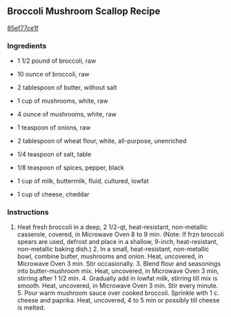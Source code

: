## Broccoli Mushroom Scallop Recipe

[85ef77ce1f](http://cookeatshare.com/recipes/broccoli-mushroom-scallop-92835)

### Ingredients

 - 1 1/2 pound of broccoli, raw

 - 10 ounce of broccoli, raw

 - 2 tablespoon of butter, without salt

 - 1 cup of mushrooms, white, raw

 - 4 ounce of mushrooms, white, raw

 - 1 teaspoon of onions, raw

 - 2 tablespoon of wheat flour, white, all-purpose, unenriched

 - 1/4 teaspoon of salt, table

 - 1/8 teaspoon of spices, pepper, black

 - 1 cup of milk, buttermilk, fluid, cultured, lowfat

 - 1 cup of cheese, cheddar

### Instructions

1. Heat fresh broccoli in a deep, 2 1/2-qt, heat-resistant, non-metallic casserole, covered, in Microwave Oven 8 to 9 min. (Note: If frzn broccoli spears are used, defrost and place in a shallow, 9-inch, heat-resistant, non-metallic baking dish.) 2. In a small, heat-resistant, non-metallic bowl, combine butter, mushrooms and onion. Heat, uncovered, in Microwave Oven 3 min. Stir occasionally. 3. Blend flour and seasonings into butter-mushroom mix. Heat, uncovered, in Microwave Oven 3 min, stirring after 1 1/2 min. 4. Gradually add in lowfat milk, stirring till mix is smooth. Heat, uncovered, in Microwave Oven 3 min. Stir every minute. 5. Pour warm mushroom sauce over cooked broccoli. Sprinkle with 1 c. cheese and paprika. Heat, uncovered, 4 to 5 min or possibly till cheese is melted.